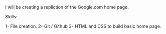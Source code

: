 I will be creating a repliction of the Google.com home page. 

Skills:

1- File creation.
2- Git / Github 
3- HTML and CSS to build basic home page.
